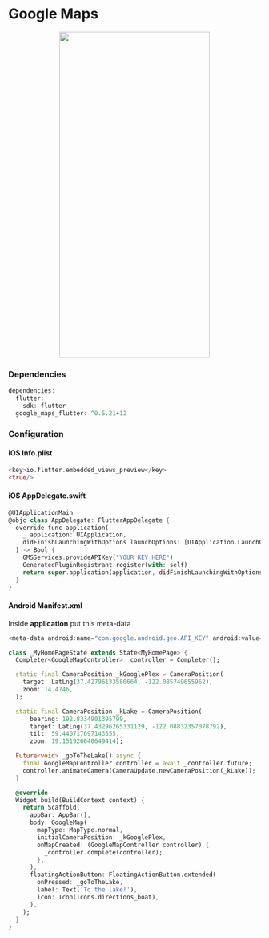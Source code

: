 # Google Maps
<p align="center">
<img src="https://docs.google.com/uc?id=1UUyIN7TFH5M8nLF1TKzNSUuQUbed8BoI" height="649" width="300">
</p>

### Dependencies
```dart
dependencies:
  flutter:
    sdk: flutter
  google_maps_flutter: ^0.5.21+12
```

### Configuration

#### iOS Info.plist
```dart
<key>io.flutter.embedded_views_preview</key>
<true/>
```
#### iOS AppDelegate.swift
```dart
@UIApplicationMain
@objc class AppDelegate: FlutterAppDelegate {
  override func application(
    _ application: UIApplication,
    didFinishLaunchingWithOptions launchOptions: [UIApplication.LaunchOptionsKey: Any]?
  ) -> Bool {
    GMSServices.provideAPIKey("YOUR KEY HERE")
    GeneratedPluginRegistrant.register(with: self)
    return super.application(application, didFinishLaunchingWithOptions: launchOptions)
  }
}
```

#### Android Manifest.xml
<p>Inside <b>application</b> put this meta-data</p>

```dart
<meta-data android:name="com.google.android.geo.API_KEY" android:value="YOUR KEY HERE"/>
```

```dart
class _MyHomePageState extends State<MyHomePage> {
  Completer<GoogleMapController> _controller = Completer();

  static final CameraPosition _kGooglePlex = CameraPosition(
    target: LatLng(37.42796133580664, -122.085749655962),
    zoom: 14.4746,
  );

  static final CameraPosition _kLake = CameraPosition(
      bearing: 192.8334901395799,
      target: LatLng(37.43296265331129, -122.08832357078792),
      tilt: 59.440717697143555,
      zoom: 19.151926040649414);

  Future<void> _goToTheLake() async {
    final GoogleMapController controller = await _controller.future;
    controller.animateCamera(CameraUpdate.newCameraPosition(_kLake));
  }

  @override
  Widget build(BuildContext context) {
    return Scaffold(
      appBar: AppBar(),
      body: GoogleMap(
        mapType: MapType.normal,
        initialCameraPosition: _kGooglePlex,
        onMapCreated: (GoogleMapController controller) {
          _controller.complete(controller);
        },
      ),
      floatingActionButton: FloatingActionButton.extended(
        onPressed: _goToTheLake,
        label: Text('To the lake!'),
        icon: Icon(Icons.directions_boat),
      ),
    );
  }
}
```
